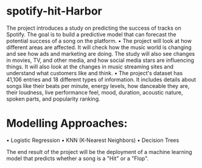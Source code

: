 # spotify-hit-Harbor
The project introduces a study on predicting the success of tracks on 
Spotify. The goal is to build a predictive model that can forecast the 
potential success of a song on the platform.
• The project will look at how different areas are affected. It will check 
how the music world is changing and see how ads and marketing are 
doing. The study will also see changes in movies, TV, and other media, 
and how social media stars are influencing things. It will also look at the 
changes in music streaming sites and understand what customers like and 
think.
• The project's dataset has 41,106 entries and 18 different types of 
information. It includes details about songs like their beats per minute, 
energy levels, how danceable they are, their loudness, live performance 
feel, mood, duration, acoustic nature, spoken parts, and popularity 
ranking.

# Modelling Approaches:
• Logistic Regression
• KNN (K-Nearest Neighbors)
• Decision Trees

The end result of the project will be the deployment of a machine learning 
model that predicts whether a song is a "Hit" or a "Flop".
